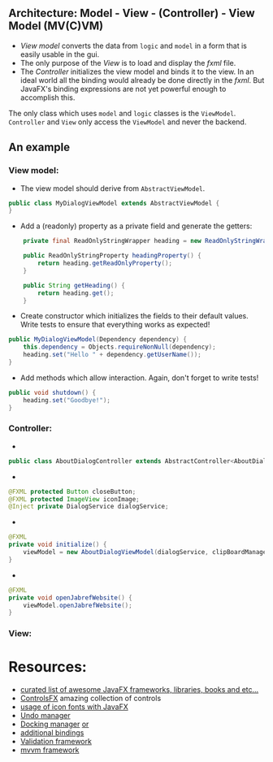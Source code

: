 ## Architecture: Model - View - (Controller) - View Model  (MV(C)VM)
- _View model_ converts the data from `logic` and `model` in a form that is easily usable in the gui.
- The only purpose of the _View_ is to load and display the _fxml_ file.
- The _Controller_ initializes the view model and binds it to the view. In an ideal world all the binding would already be done directly in the _fxml_. But JavaFX's binding expressions are not yet powerful enough to accomplish this.

The only class which uses `model` and `logic` classes is the `ViewModel`. `Controller` and `View` only access the `ViewModel` and never the backend.  

## An example
### View model:
- The view model should derive from `AbstractViewModel`.
````java
public class MyDialogViewModel extends AbstractViewModel {
}
````
- Add a (readonly) property as a private field and generate the getters:
````java
    private final ReadOnlyStringWrapper heading = new ReadOnlyStringWrapper();

    public ReadOnlyStringProperty headingProperty() {
        return heading.getReadOnlyProperty();
    }

    public String getHeading() {
        return heading.get();
    }
````
- Create constructor which initializes the fields to their default values. Write tests to ensure that everything works as expected!
````java
public MyDialogViewModel(Dependency dependency) {
    this.dependency = Objects.requireNonNull(dependency);
    heading.set("Hello " + dependency.getUserName());
}
````
- Add methods which allow interaction. Again, don't forget to write tests!
````java
public void shutdown() {
    heading.set("Goodbye!");
}
````
### Controller:
- 
````java
public class AboutDialogController extends AbstractController<AboutDialogViewModel>
````
- 
````java
@FXML protected Button closeButton;
@FXML protected ImageView iconImage;
@Inject private DialogService dialogService;
````
- 
````java
@FXML
private void initialize() {
    viewModel = new AboutDialogViewModel(dialogService, clipBoardManager, buildInfo);
}
````
- 
````java
@FXML
private void openJabrefWebsite() {
    viewModel.openJabrefWebsite();
}
````

### View:

# Resources:
- [curated list of awesome JavaFX frameworks, libraries, books and etc...](https://github.com/mhrimaz/AwesomeJavaFX)
- [ControlsFX](http://fxexperience.com/controlsfx/features/) amazing collection of controls
- [usage of icon fonts with JavaFX](http://aalmiray.github.io/ikonli/#_javafx) 
- [Undo manager](https://github.com/TomasMikula/UndoFX)
- [Docking manager](https://github.com/alexbodogit/AnchorFX) [or](https://github.com/RobertBColton/DockFX)
- [additional bindings](https://github.com/lestard/advanced-bindings)
- [Validation framework](https://github.com/sialcasa/mvvmFX/wiki/Validation)
- [mvvm framework](https://github.com/sialcasa/mvvmFX/wiki)
